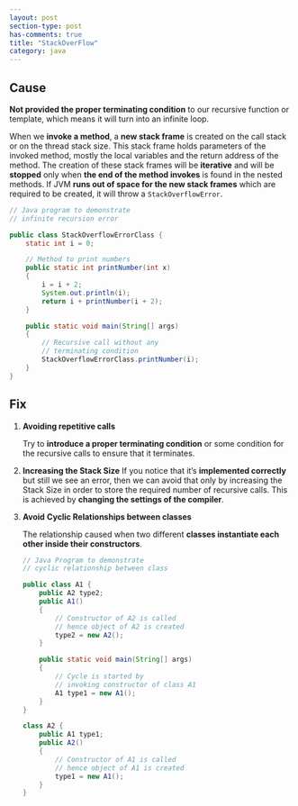 ```yaml
---
layout: post
section-type: post
has-comments: true
title: "StackOverFlow"
category: java
---
```


## Cause

**Not provided the proper terminating condition** to our recursive function or template, which means it will turn into an infinite loop.
    
When we **invoke a method**, a **new stack frame** is created on the call stack or on the thread stack size. This stack frame holds parameters of the invoked method, mostly the local variables and the return address of the method. The creation of these stack frames will be **iterative** and will be **stopped** only when **the end of the method invokes** is found in the nested methods. If JVM **runs out of space for the new stack frames** which are required to be created, it will throw a `StackOverflowError`.
    

```java
// Java program to demonstrate
// infinite recursion error

public class StackOverflowErrorClass {
	static int i = 0;

	// Method to print numbers
	public static int printNumber(int x)
	{
		i = i + 2;
		System.out.println(i);
		return i + printNumber(i + 2);
	}

	public static void main(String[] args)
	{
		// Recursive call without any
		// terminating condition
		StackOverflowErrorClass.printNumber(i);
	}
}
```

## Fix

1. **Avoiding repetitive calls**
    
    Try to **introduce a proper terminating condition** or some condition for the recursive calls to ensure that it terminates.
    
2. **Increasing the Stack Size**
If you notice that it’s **implemented correctly** but still we see an error, then we can avoid that only by increasing the Stack Size in order to store the required number of recursive calls. This is achieved by **changing the settings of the compiler**.
3. **Avoid** **Cyclic Relationships between classes**
    
    The relationship caused when two different **classes instantiate each other inside their constructors**.
    
    ```java
    // Java Program to demonstrate
    // cyclic relationship between class
    
    public class A1 {
    	public A2 type2;
    	public A1()
    	{
    		// Constructor of A2 is called
    		// hence object of A2 is created
    		type2 = new A2();
    	}
    
    	public static void main(String[] args)
    	{
    		// Cycle is started by
    		// invoking constructor of class A1
    		A1 type1 = new A1();
    	}
    }
    
    class A2 {
    	public A1 type1;
    	public A2()
    	{
    		// Constructor of A1 is called
    		// hence object of A1 is created
    		type1 = new A1();
    	}
    }
    ```